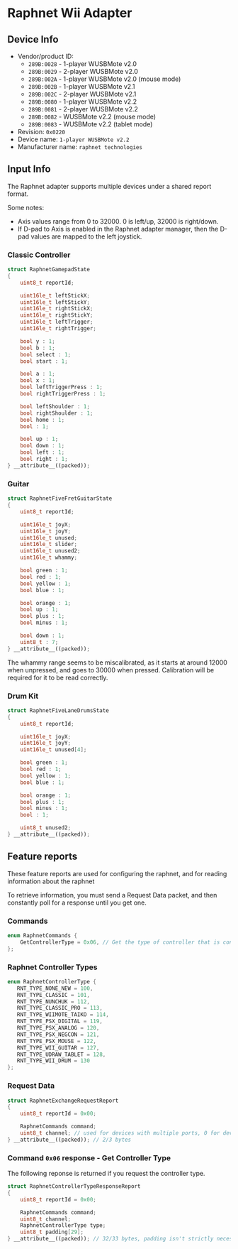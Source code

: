 # Raphnet Wii Adapter

## Device Info

- Vendor/product ID:
  - `289B:0028` - 1-player WUSBMote v2.0
  - `289B:0029` - 2-player WUSBMote v2.0
  - `289B:002A` - 1-player WUSBMote v2.0 (mouse mode)
  - `289B:002B` - 1-player WUSBMote v2.1
  - `289B:002C` - 2-player WUSBMote v2.1
  - `289B:0080` - 1-player WUSBMote v2.2
  - `289B:0081` - 2-player WUSBMote v2.2
  - `289B:0082` - WUSBMote v2.2 (mouse mode)
  - `289B:0083` - WUSBMote v2.2 (tablet mode)
- Revision: `0x0220`
- Device name: `1-player WUSBMote v2.2`
- Manufacturer name: `raphnet technologies`

## Input Info

The Raphnet adapter supports multiple devices under a shared report format.

Some notes:

- Axis values range from 0 to 32000. 0 is left/up, 32000 is right/down. 
- If D-pad to Axis is enabled in the Raphnet adapter manager, then the D-pad values are mapped to the left joystick.

### Classic Controller

```cpp
struct RaphnetGamepadState
{
    uint8_t reportId;

    uint16le_t leftStickX;
    uint16le_t leftStickY;
    uint16le_t rightStickX;
    uint16le_t rightStickY;
    uint16le_t leftTrigger;
    uint16le_t rightTrigger;

    bool y : 1;
    bool b : 1;
    bool select : 1;
    bool start : 1;

    bool a : 1;
    bool x : 1;
    bool leftTriggerPress : 1;
    bool rightTriggerPress : 1;

    bool leftShoulder : 1;
    bool rightShoulder : 1;
    bool home : 1;
    bool : 1;

    bool up : 1;
    bool down : 1;
    bool left : 1;
    bool right : 1;
} __attribute__((packed));
```

### Guitar

```cpp
struct RaphnetFiveFretGuitarState
{
    uint8_t reportId;

    uint16le_t joyX;
    uint16le_t joyY;
    uint16le_t unused;
    uint16le_t slider;
    uint16le_t unused2;
    uint16le_t whammy;

    bool green : 1;
    bool red : 1;
    bool yellow : 1;
    bool blue : 1;

    bool orange : 1;
    bool up : 1;
    bool plus : 1;
    bool minus : 1;

    bool down : 1;
    uint8_t : 7;
} __attribute__((packed));
```

The whammy range seems to be miscalibrated, as it starts at around 12000 when unpressed, and goes to 30000 when pressed. Calibration will be required for it to be read correctly.

### Drum Kit

```cpp
struct RaphnetFiveLaneDrumsState
{
    uint8_t reportId;

    uint16le_t joyX;
    uint16le_t joyY;
    uint16le_t unused[4];

    bool green : 1;
    bool red : 1;
    bool yellow : 1;
    bool blue : 1;

    bool orange : 1;
    bool plus : 1;
    bool minus : 1;
    bool : 1;

    uint8_t unused2;
} __attribute__((packed));
```

## Feature reports

These feature reports are used for configuring the raphnet, and for reading information about the raphnet

To retrieve information, you must send a Request Data packet, and then constantly poll for a response until you get one.

### Commands
```cpp
enum RaphnetCommands {
    GetControllerType = 0x06, // Get the type of controller that is connected
};
```
### Raphnet Controller Types

```cpp
enum RaphnetControllerType {
   RNT_TYPE_NONE_NEW = 100,
   RNT_TYPE_CLASSIC = 101,
   RNT_TYPE_NUNCHUK = 112,
   RNT_TYPE_CLASSIC_PRO = 113,
   RNT_TYPE_WIIMOTE_TAIKO = 114,
   RNT_TYPE_PSX_DIGITAL = 119,
   RNT_TYPE_PSX_ANALOG = 120,
   RNT_TYPE_PSX_NEGCON = 121,
   RNT_TYPE_PSX_MOUSE = 122,
   RNT_TYPE_WII_GUITAR = 127,
   RNT_TYPE_UDRAW_TABLET = 128,
   RNT_TYPE_WII_DRUM = 130
};
```

### Request Data

```cpp
struct RaphnetExchangeRequestReport
{
    uint8_t reportId = 0x00;

    RaphnetCommands command; 
    uint8_t channel; // used for devices with multiple ports, 0 for devices with a single port
} __attribute__((packed)); // 2/3 bytes
```

### Command `0x06` response - Get Controller Type

The following reponse is returned if you request the controller type.

```cpp
struct RaphnetControllerTypeResponseReport
{
    uint8_t reportId = 0x00;

    RaphnetCommands command; 
    uint8_t channel;
    RaphnetControllerType type;
    uint8_t padding[29];
} __attribute__((packed)); // 32/33 bytes, padding isn't strictly necessary
```